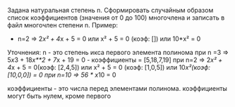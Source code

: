 Задана натуральная степень n. Сформировать случайным образом список коэффициентов (значения от 0 до 100) многочлена и записать в файл многочлен степени n.
Пример:
- n=2 => 2*x² + 4*x + 5 = 0 или x² + 5 = 0 (коэф: []) или 10*x² = 0


Уточнения:
n - это степень икса первого элемента полинома
при n =3 => 5*x*3 + 18*x**2 + 7*x + 19 = 0 - коэффициенты = [5,18,7,19]
при n=2 => 2*x² + 4*x + 5 = 0(коэф: [2,4,5]) или x² + 5 = 0 (коэф: [1,0,5]) или 10*x²(коэф: [10,0,0]) = 0
при n=10 => 56 * x*10 = 0

коэффициенты - это числа перед элементами полинома.
коэффициенты могут быть нулем, кроме первого
